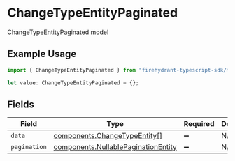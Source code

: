 # ChangeTypeEntityPaginated

ChangeTypeEntityPaginated model

## Example Usage

```typescript
import { ChangeTypeEntityPaginated } from "firehydrant-typescript-sdk/models/components";

let value: ChangeTypeEntityPaginated = {};
```

## Fields

| Field                                                                                      | Type                                                                                       | Required                                                                                   | Description                                                                                |
| ------------------------------------------------------------------------------------------ | ------------------------------------------------------------------------------------------ | ------------------------------------------------------------------------------------------ | ------------------------------------------------------------------------------------------ |
| `data`                                                                                     | [components.ChangeTypeEntity](../../models/components/changetypeentity.md)[]               | :heavy_minus_sign:                                                                         | N/A                                                                                        |
| `pagination`                                                                               | [components.NullablePaginationEntity](../../models/components/nullablepaginationentity.md) | :heavy_minus_sign:                                                                         | N/A                                                                                        |